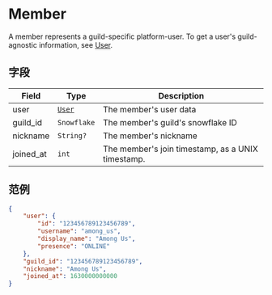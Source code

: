 # Member

A member represents a guild-specific platform-user. To get a user's guild-agnostic information, see [User](user.md).

## 字段

| Field | Type | Description |
| --- | --- | --- |
| user | [`User`](user.md) | The member's user data |
| guild_id | `Snowflake` | The member's guild's snowflake ID |
| nickname | `String?` | The member's nickname |
| joined_at | `int` | The member's join timestamp, as a UNIX timestamp. |

## 范例

```json
{
    "user": {
        "id": "123456789123456789",
        "username": "among_us",
        "display_name": "Among Us",
        "presence": "ONLINE"
    },
    "guild_id": "123456789123456789",
    "nickname": "Among Us",
    "joined_at": 1630000000000
}
```
